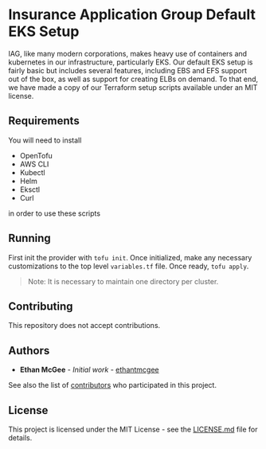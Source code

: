 # Insurance Application Group Default EKS Setup

IAG, like many modern corporations, makes heavy use of containers and kubernetes in our infrastructure, particularly EKS.
Our default EKS setup is fairly basic but includes several features, including EBS and EFS support out of the box, as well
as support for creating ELBs on demand.  To that end, we have made a copy of our Terraform setup scripts available under an
MIT license.

## Requirements

You will need to install

- OpenTofu
- AWS CLI
- Kubectl
- Helm
- Eksctl
- Curl

in order to use these scripts

## Running

First init the provider with `tofu init`.  Once initialized, make any necessary customizations to the top level `variables.tf`
file.  Once ready, `tofu apply`.

> Note: It is necessary to maintain one directory per cluster.

## Contributing

This repository does not accept contributions.

## Authors

* **Ethan McGee** - *Initial work* - [ethantmcgee](https://github.com/ethantmcgee)

See also the list of [contributors](https://github.com/iagtech/dep-check/contributors) who participated in this project.

## License

This project is licensed under the MIT License - see the [LICENSE.md](https://github.com/iagtech/dep-check/blob/main/LICENSE.md) file for details.
